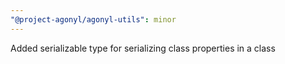 ```yaml
---
"@project-agonyl/agonyl-utils": minor
---
```


Added serializable type for serializing class properties in a class
